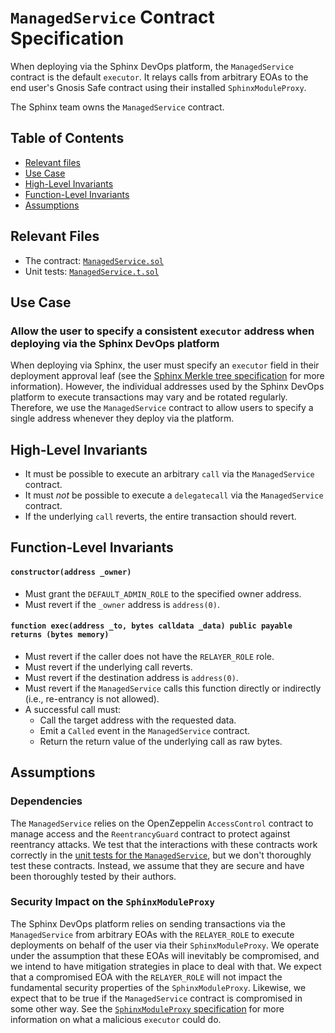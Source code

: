 # `ManagedService` Contract Specification

When deploying via the Sphinx DevOps platform, the `ManagedService` contract is the default `executor`. It relays calls from arbitrary EOAs to the end user's Gnosis Safe contract using their installed `SphinxModuleProxy`.

The Sphinx team owns the `ManagedService` contract.

## Table of Contents

- [Relevant files](#relevant-files)
- [Use Case](#use-case)
- [High-Level Invariants](#high-level-invariants)
- [Function-Level Invariants](#function-level-invariants)
- [Assumptions](#assumptions)

## Relevant Files

- The contract: [`ManagedService.sol`](https://github.com/sphinx-labs/sphinx/blob/feature/pre-audit/packages/contracts/contracts/core/ManagedService.sol)
- Unit tests: [`ManagedService.t.sol`](https://github.com/sphinx-labs/sphinx/blob/feature/pre-audit/packages/contracts/test/ManagedService.t.sol)

## Use Case

### Allow the user to specify a consistent `executor` address when deploying via the Sphinx DevOps platform
When deploying via Sphinx, the user must specify an `executor` field in their deployment approval leaf (see the [Sphinx Merkle tree specification](https://github.com/sphinx-labs/sphinx/blob/feature/pre-audit/specs/merkle-tree.md#approve-leaf-data) for more information). However, the individual addresses used by the Sphinx DevOps platform to execute transactions may vary and be rotated regularly. Therefore, we use the `ManagedService` contract to allow users to specify a single address whenever they deploy via the platform.

## High-Level Invariants
- It must be possible to execute an arbitrary `call` via the `ManagedService` contract.
- It must *not* be possible to execute a `delegatecall` via the `ManagedService` contract.
- If the underlying `call` reverts, the entire transaction should revert.

## Function-Level Invariants

#### `constructor(address _owner)`

- Must grant the `DEFAULT_ADMIN_ROLE` to the specified owner address.
- Must revert if the `_owner` address is `address(0)`.

#### `function exec(address _to, bytes calldata _data) public payable returns (bytes memory)`

- Must revert if the caller does not have the `RELAYER_ROLE` role.
- Must revert if the underlying call reverts.
- Must revert if the destination address is `address(0)`.
- Must revert if the `ManagedService` calls this function directly or indirectly (i.e., re-entrancy is not allowed).
- A successful call must:
  - Call the target address with the requested data.
  - Emit a `Called` event in the `ManagedService` contract.
  - Return the return value of the underlying call as raw bytes.

## Assumptions

### Dependencies
The `ManagedService` relies on the OpenZeppelin `AccessControl` contract to manage access and the `ReentrancyGuard` contract to protect against reentrancy attacks. We test that the interactions with these contracts work correctly in the [unit tests for the `ManagedService`](https://github.com/sphinx-labs/sphinx/blob/feature/pre-audit/packages/contracts/test/ManagedService.t.sol), but we don't thoroughly test these contracts. Instead, we assume that they are secure and have been thoroughly tested by their authors.

### Security Impact on the `SphinxModuleProxy`
The Sphinx DevOps platform relies on sending transactions via the `ManagedService` from arbitrary EOAs with the `RELAYER_ROLE` to execute deployments on behalf of the user via their `SphinxModuleProxy`. We operate under the assumption that these EOAs will inevitably be compromised, and we intend to have mitigation strategies in place to deal with that. We expect that a compromised EOA with the `RELAYER_ROLE` will not impact the fundamental security properties of the `SphinxModuleProxy`. Likewise, we expect that to be true if the `ManagedService` contract is compromised in some other way. See the [`SphinxModuleProxy` specification](https://github.com/sphinx-labs/sphinx/blob/feature/pre-audit/specs/sphinx-module-proxy.md#malicious-executor) for more information on what a malicious `executor` could do.
